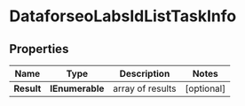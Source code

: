 # DataforseoLabsIdListTaskInfo


## Properties

| Name | Type | Description | Notes |
|------------ | ------------- | ------------- | -------------|
**Result** | **IEnumerable<DataforseoLabsIdListResultInfo>** | array of results |[optional]|
